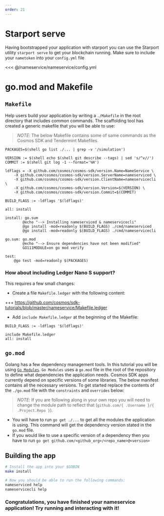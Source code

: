 ```yaml
---
order: 21
---
```


# Starport serve

Having bootstrapped your application with starport you can use the Starport utility `starport serve` to get your blockchain running. Make sure to include your `nametoken` into your `config.yml` file

<<< @/nameservice/nameservice/config.yml

# go.mod and Makefile

## `Makefile`

Help users build your application by writing a `./Makefile` in the root directory that includes common commands. The scaffolding tool has created a generic makefile that you will be able to use:

> _*NOTE*_: The below Makefile contains some of same commands as the Cosmos SDK and Tendermint Makefiles.

```
PACKAGES=$(shell go list ./... | grep -v '/simulation')

VERSION := $(shell echo $(shell git describe --tags) | sed 's/^v//')
COMMIT := $(shell git log -1 --format='%H')

ldflags = -X github.com/cosmos/cosmos-sdk/version.Name=NameService \
	-X github.com/cosmos/cosmos-sdk/version.ServerName=nameserviced \
	-X github.com/cosmos/cosmos-sdk/version.ClientName=nameservicecli \
	-X github.com/cosmos/cosmos-sdk/version.Version=$(VERSION) \
	-X github.com/cosmos/cosmos-sdk/version.Commit=$(COMMIT) 

BUILD_FLAGS := -ldflags '$(ldflags)'

all: install

install: go.sum
		@echo "--> Installing nameserviced & nameservicecli"
		@go install -mod=readonly $(BUILD_FLAGS) ./cmd/nameserviced
		@go install -mod=readonly $(BUILD_FLAGS) ./cmd/nameservicecli

go.sum: go.mod
		@echo "--> Ensure dependencies have not been modified"
		GO111MODULE=on go mod verify

test:
	@go test -mod=readonly $(PACKAGES)
```

### How about including Ledger Nano S support?

This requires a few small changes:

- Create a file `Makefile.ledger` with the following content:

+++ https://github.com/cosmos/sdk-tutorials/blob/master/nameservice/Makefile.ledger

- Add `include Makefile.ledger` at the beginning of the Makefile:

```
BUILD_FLAGS := -ldflags '$(ldflags)'

include Makefile.ledger
all: install
```

## `go.mod`

Golang has a few dependency management tools. In this tutorial you will be using [`Go Modules`](https://github.com/golang/go/wiki/Modules). `Go Modules` uses a `go.mod` file in the root of the repository to define what dependencies the application needs. Cosmos SDK apps currently depend on specific versions of some libraries. The below manifest contains all the necessary versions. To get started replace the contents of the `./go.mod` file with the `constraints` and `overrides` below:

> _*NOTE*_: If you are following along in your own repo you will need to change the module path to reflect that (`github.com/{ .Username }/{ .Project.Repo }`).

- You will have to run `go get ./...` to get all the modules the application is using. This command will get the dependency version stated in the `go.mod` file.
- If you would like to use a specific version of a dependency then you have to run `go get github.com/<github_org>/<repo_name>@<version>`

<!-- <<< @/nameservice/go.mod -->

## Building the app

```bash
# Install the app into your $GOBIN
make install

# Now you should be able to run the following commands:
nameserviced help
nameservicecli help
```

### Congratulations, you have finished your nameservice application! Try running and interacting with it!

